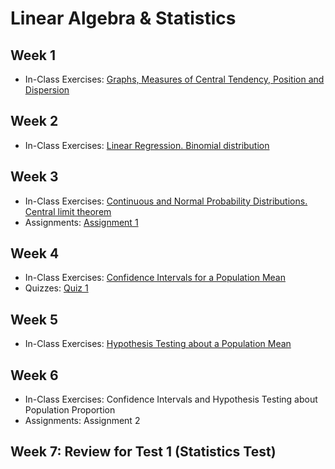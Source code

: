 # Linear Algebra & Statistics

## Week 1

- In-Class Exercises: [Graphs, Measures of Central Tendency, Position and Dispersion](module01)

## Week 2

- In-Class Exercises: [Linear Regression. Binomial distribution](module02)

## Week 3

- In-Class Exercises: [Continuous and Normal Probability Distributions. Central limit theorem](module03)
- Assignments: [Assignment 1](assignment1)

## Week 4

- In-Class Exercises: [Confidence Intervals for a Population Mean](module04)
- Quizzes: [Quiz 1](quiz1)

## Week 5

- In-Class Exercises: [Hypothesis Testing about a Population Mean](module05)

## Week 6

- In-Class Exercises: Confidence Intervals and Hypothesis Testing about Population Proportion
- Assignments: Assignment 2

## Week 7: Review for Test 1 (Statistics Test)
